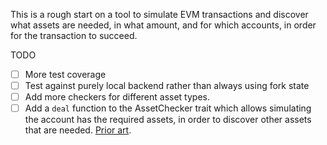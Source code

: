 This is a rough start on a tool to simulate EVM transactions and discover 
what assets are needed, in what amount, and for which accounts, in order for the transaction to succeed.

TODO
- [ ] More test coverage 
- [ ] Test against purely local backend rather than always using fork state
- [ ] Add more checkers for different asset types.
- [ ] Add a `deal` function to the AssetChecker trait which allows simulating the account has the required assets, in order to discover other assets that are needed. [Prior art](https://github.com/foundry-rs/forge-std/pull/505).
